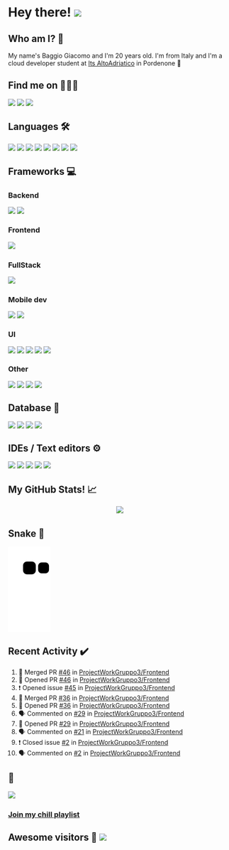# Hey there! <img src="https://media.giphy.com/media/hvRJCLFzcasrR4ia7z/giphy.gif" width="25px">
    
## Who am I? 🤔
My name's Baggio Giacomo and I'm 20 years old.
I'm from Italy and I'm a cloud developer student at [Its AltoAdriatico](https://www.tecnicosuperiorekennedy.it/) in Pordenone 🏫
    
## Find me on 🧑‍🤝‍🧑
<p style="align:center">
 <a href="https://github.com/BaggioGiacomo/" target="_blank" rel="noopener noreferrer"> <image src="https://img.shields.io/badge/GitHub-100000?style=for-the-badge&logo=github&logoColor=white"</image></a>
 <a href="https://www.linkedin.com/in/giacomo-baggio-667122170/" target="_blank" rel="noopener noreferrer"> <img src="https://img.shields.io/badge/LinkedIn-0077B5?style=for-the-badge&logo=linkedin&logoColor=white"></image></a>
 <a href="mailto:giacomobaggio13@gmail.com"> <image src="https://img.shields.io/badge/Gmail-D14836?style=for-the-badge&logo=gmail&logoColor=white"</image></a>
</p>

## Languages 🛠️
<p>
    <img src="https://img.shields.io/badge/C%23-239120?style=for-the-badge&logo=c-sharp&logoColor=white" />
    <img src="https://img.shields.io/badge/C%2B%2B-00599C?style=for-the-badge&logo=c%2B%2B&logoColor=white" />
    <img src="https://img.shields.io/badge/HTML5-E34F26?style=for-the-badge&logo=html5&logoColor=white"/>
    <img src="https://img.shields.io/badge/Java-ED8B00?style=for-the-badge&logo=java&logoColor=white"/>
    <img src="https://img.shields.io/badge/JavaScript-323330?style=for-the-badge&logo=javascript&logoColor=F7DF1E"/>
    <img src="https://img.shields.io/badge/json-5E5C5C?style=for-the-badge&logo=json&logoColor=white"/>
    <img src="https://img.shields.io/badge/Python-FFD43B?style=for-the-badge&logo=python&logoColor=blue"/>
    <img src="https://img.shields.io/badge/TypeScript-007ACC?style=for-the-badge&logo=typescript&logoColor=white"/>
</p>

## Frameworks 💻

### Backend
<p>
    <img src="https://img.shields.io/badge/.NET-512BD4?style=for-the-badge&logo=dotnet&logoColor=white"/>
    <img src="https://img.shields.io/badge/Node.js-339933?style=for-the-badge&logo=nodedotjs&logoColor=white"/>
</p>

### Frontend
<p>
    <img src="https://img.shields.io/badge/React-20232A?style=for-the-badge&logo=react&logoColor=61DAFB"/>
</p>

### FullStack
<p>
    <img src="https://img.shields.io/badge/next.js-000000?style=for-the-badge&logo=nextdotjs&logoColor=white"/>
</p>

### Mobile dev
<p>
    <img src="https://img.shields.io/badge/React_Native-20232A?style=for-the-badge&logo=react&logoColor=61DAFB"/>
    <img src="https://img.shields.io/badge/Xamarin-3498DB?style=for-the-badge&logo=xamarin&logoColor=white"/>
</p>

### UI
<p>
    <img src="https://img.shields.io/badge/Ant%20Design-1890FF?style=for-the-badge&logo=antdesign&logoColor=white"/>
    <img src="https://img.shields.io/badge/Bootstrap-563D7C?style=for-the-badge&logo=bootstrap&logoColor=white"/>
    <img src="https://img.shields.io/badge/Chakra--UI-319795?style=for-the-badge&logo=chakra-ui&logoColor=white"/>
    <img src="https://img.shields.io/badge/Font_Awesome-339AF0?style=for-the-badge&logo=fontawesome&logoColor=white"/>
    <img src="https://img.shields.io/badge/Tailwind_CSS-38B2AC?style=for-the-badge&logo=tailwind-css&logoColor=white"/>
</p>

### Other
<p>
    <img src="https://img.shields.io/badge/Apollo%20GraphQL-311C87?&style=for-the-badge&logo=Apollo%20GraphQL&logoColor=white" />
    <img src="https://img.shields.io/badge/Docker-2CA5E0?style=for-the-badge&logo=docker&logoColor=white"/>
    <img src="https://img.shields.io/badge/GraphQl-E10098?style=for-the-badge&logo=graphql&logoColor=white"/>
    <img src="https://img.shields.io/badge/strapi-2e7eea?style=for-the-badge&logo=strapi&logoColor=white"/>
</p>

## Database 🧰
<p>
    <img src="https://img.shields.io/badge/Microsoft%20SQL%20Server-CC2927?style=for-the-badge&logo=microsoft%20sql%20server&logoColor=white"/>
    <img src="https://img.shields.io/badge/MySQL-005C84?style=for-the-badge&logo=mysql&logoColor=white"/>
    <img src="https://img.shields.io/badge/PostgreSQL-316192?style=for-the-badge&logo=postgresql&logoColor=white"/>
    <img src="https://img.shields.io/badge/SQLite-07405E?style=for-the-badge&logo=sqlite&logoColor=white"/>
</p>

## IDEs / Text editors ⚙️
<p>
    <img src="https://img.shields.io/badge/Atom-66595C?style=for-the-badge&logo=Atom&logoColor=white"/>
    <img src="https://img.shields.io/badge/Notepad++-90E59A.svg?style=for-the-badge&logo=notepad%2B%2B&logoColor=black"/>
    <img src="https://img.shields.io/badge/sublime_text-%23575757.svg?&style=for-the-badge&logo=sublime-text&logoColor=important"/>
    <img src="https://img.shields.io/badge/Visual_Studio-5C2D91?style=for-the-badge&logo=visual%20studio&logoColor=white"/>
    <img src="https://img.shields.io/badge/Visual_Studio_Code-0078D4?style=for-the-badge&logo=visual%20studio%20code&logoColor=white"/>
</p>

## My GitHub Stats! 📈
<p align="center"><img src="https://github-readme-stats.vercel.app/api?username=baggiogiacomo&count_private=true&include_all_commits=true&theme=dracula&border_radius=20"/></p>

## Snake 🐍
<img align="center" src="https://raw.githubusercontent.com/baggiogiacomo/baggiogiacomo/output/github-contribution-grid-snake.svg" />

## Recent Activity ✔️

<!--START_SECTION:activity-->
1. 🎉 Merged PR [#46](https://github.com/ProjectWorkGruppo3/Frontend/pull/46) in [ProjectWorkGruppo3/Frontend](https://github.com/ProjectWorkGruppo3/Frontend)
2. 💪 Opened PR [#46](https://github.com/ProjectWorkGruppo3/Frontend/pull/46) in [ProjectWorkGruppo3/Frontend](https://github.com/ProjectWorkGruppo3/Frontend)
3. ❗️ Opened issue [#45](https://github.com/ProjectWorkGruppo3/Frontend/issues/45) in [ProjectWorkGruppo3/Frontend](https://github.com/ProjectWorkGruppo3/Frontend)
4. 🎉 Merged PR [#36](https://github.com/ProjectWorkGruppo3/Frontend/pull/36) in [ProjectWorkGruppo3/Frontend](https://github.com/ProjectWorkGruppo3/Frontend)
5. 💪 Opened PR [#36](https://github.com/ProjectWorkGruppo3/Frontend/pull/36) in [ProjectWorkGruppo3/Frontend](https://github.com/ProjectWorkGruppo3/Frontend)
6. 🗣 Commented on [#29](https://github.com/ProjectWorkGruppo3/Frontend/issues/29) in [ProjectWorkGruppo3/Frontend](https://github.com/ProjectWorkGruppo3/Frontend)
7. 💪 Opened PR [#29](https://github.com/ProjectWorkGruppo3/Frontend/pull/29) in [ProjectWorkGruppo3/Frontend](https://github.com/ProjectWorkGruppo3/Frontend)
8. 🗣 Commented on [#21](https://github.com/ProjectWorkGruppo3/Frontend/issues/21) in [ProjectWorkGruppo3/Frontend](https://github.com/ProjectWorkGruppo3/Frontend)
9. ❗️ Closed issue [#2](https://github.com/ProjectWorkGruppo3/Frontend/issues/2) in [ProjectWorkGruppo3/Frontend](https://github.com/ProjectWorkGruppo3/Frontend)
10. 🗣 Commented on [#2](https://github.com/ProjectWorkGruppo3/Frontend/issues/2) in [ProjectWorkGruppo3/Frontend](https://github.com/ProjectWorkGruppo3/Frontend)
<!--END_SECTION:activity-->

## 🎵
<img src="https://spotify-github-profile.vercel.app/api/view?uid=giacomobaggio13&cover_image=true&theme=novatorem"/>

### [Join my chill playlist](https://open.spotify.com/playlist/4znbyxKtp9u7rpF3VpLeGJ?si=f8d9262b3cbc4655)



## Awesome visitors 💓 ![](https://komarev.com/ghpvc/?username=BaggioGiacomo&label=Profile%20views&color=ce9927&style=flat)
